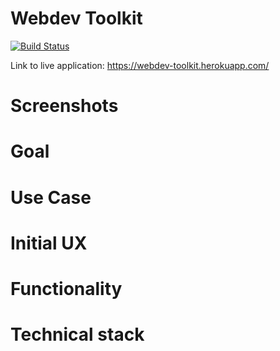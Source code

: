 # Webdev Toolkit
[![Build Status](https://travis-ci.org/tobnys/webdev-toolkit-final-capstone.svg?branch=master)](https://travis-ci.org/tobnys/webdev-toolkit-final-capstone)

Link to live application: https://webdev-toolkit.herokuapp.com/

# Screenshots

# Goal

# Use Case

# Initial UX

# Functionality

# Technical stack


